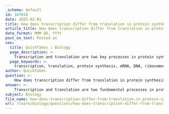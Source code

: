 ```yaml
---
_schema: default
id: 167818
date: 2025-02-01
title: How does transcription differ from translation in protein synthesis?
article_title: How does transcription differ from translation in protein synthesis?
date_format: MMM DD, YYYY
post_on_text: Posted on
seo:
  title: QuickTakes | Biology
  page_description: >-
    Transcription and translation are two key processes in protein synthesis, where transcription converts DNA into mRNA in the nucleus (or cytoplasm) and translation decodes mRNA into a protein at the ribosome.
  page_keywords: >-
    transcription, translation, protein synthesis, mRNA, DNA, ribosomes, RNA polymerase, gene expression, pre-mRNA, polypeptide chain, eukaryotic cells, prokaryotic cells
author: QuickTakes
question: >-
    How does transcription differ from translation in protein synthesis?
answer: >-
    Transcription and translation are two fundamental processes in protein synthesis, each serving distinct roles in gene expression.\n\n### Transcription\nTranscription is the first step in the process of protein synthesis. It involves the synthesis of messenger RNA (mRNA) from a DNA template. Here are the key features of transcription:\n\n1. **Location**: In eukaryotic cells, transcription occurs in the nucleus, while in prokaryotic cells, it takes place in the cytoplasm.\n2. **Process**: During transcription, the DNA double helix unwinds, and RNA polymerase binds to a specific region of the DNA (the promoter). It then synthesizes a single-stranded RNA molecule by adding complementary ribonucleotides to the growing RNA strand. For example, adenine (A) in DNA pairs with uracil (U) in RNA, thymine (T) pairs with adenine (A), and cytosine (C) pairs with guanine (G).\n3. **Product**: The result of transcription is a pre-mRNA molecule, which undergoes further processing (such as splicing) to become mature mRNA, ready for translation.\n\n### Translation\nTranslation is the second step in protein synthesis, where the mRNA is decoded to synthesize a protein. Here are the key features of translation:\n\n1. **Location**: Translation occurs in the cytoplasm, specifically at the ribosomes.\n2. **Process**: The ribosome reads the sequence of codons in the mRNA. Each codon, a sequence of three nucleotides, corresponds to a specific amino acid. Transfer RNA (tRNA) molecules bring the appropriate amino acids to the ribosome, where they are linked together in the order specified by the mRNA sequence.\n3. **Product**: The end product of translation is a polypeptide chain, which folds into a functional protein. This process requires energy, typically in the form of ATP.\n\n### Summary of Differences\n- **Function**: Transcription converts DNA information into RNA, while translation decodes RNA to synthesize proteins.\n- **Location**: Transcription occurs in the nucleus (eukaryotes) or cytoplasm (prokaryotes), whereas translation occurs in the cytoplasm.\n- **Molecules Involved**: Transcription involves RNA polymerase and produces mRNA, while translation involves ribosomes, tRNA, and results in polypeptides.\n\nIn summary, transcription and translation are sequential processes that are essential for gene expression and the synthesis of proteins, with each process having its own specific mechanisms and roles.
subject: Biology
file_name: how-does-transcription-differ-from-translation-in-protein-synthesis.md
url: /learn/biology/questions/how-does-transcription-differ-from-translation-in-protein-synthesis
---
```


&nbsp;